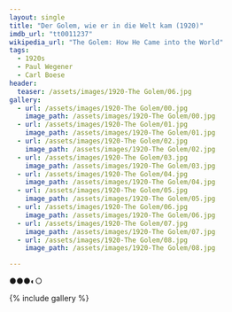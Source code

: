 ```yaml
---
layout: single
title: "Der Golem, wie er in die Welt kam (1920)"
imdb_url: "tt0011237"
wikipedia_url: "The Golem: How He Came into the World"
tags:
  - 1920s 
  - Paul Wegener
  - Carl Boese
header:
  teaser: /assets/images/1920-The Golem/06.jpg
gallery:
  - url: /assets/images/1920-The Golem/00.jpg
    image_path: /assets/images/1920-The Golem/00.jpg  
  - url: /assets/images/1920-The Golem/01.jpg
    image_path: /assets/images/1920-The Golem/01.jpg
  - url: /assets/images/1920-The Golem/02.jpg
    image_path: /assets/images/1920-The Golem/02.jpg
  - url: /assets/images/1920-The Golem/03.jpg
    image_path: /assets/images/1920-The Golem/03.jpg
  - url: /assets/images/1920-The Golem/04.jpg
    image_path: /assets/images/1920-The Golem/04.jpg
  - url: /assets/images/1920-The Golem/05.jpg
    image_path: /assets/images/1920-The Golem/05.jpg
  - url: /assets/images/1920-The Golem/06.jpg
    image_path: /assets/images/1920-The Golem/06.jpg
  - url: /assets/images/1920-The Golem/07.jpg
    image_path: /assets/images/1920-The Golem/07.jpg
  - url: /assets/images/1920-The Golem/08.jpg
    image_path: /assets/images/1920-The Golem/08.jpg

---
```

●●●◐○

{% include gallery %}
